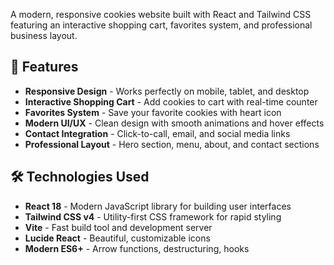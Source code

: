 A modern, responsive cookies website built with React and Tailwind CSS featuring an interactive shopping cart, favorites system, and professional business layout.


## 🚀 Features

- **Responsive Design** - Works perfectly on mobile, tablet, and desktop
- **Interactive Shopping Cart** - Add cookies to cart with real-time counter
- **Favorites System** - Save your favorite cookies with heart icon
- **Modern UI/UX** - Clean design with smooth animations and hover effects
- **Contact Integration** - Click-to-call, email, and social media links
- **Professional Layout** - Hero section, menu, about, and contact sections

## 🛠️ Technologies Used

- **React 18** - Modern JavaScript library for building user interfaces
- **Tailwind CSS v4** - Utility-first CSS framework for rapid styling
- **Vite** - Fast build tool and development server
- **Lucide React** - Beautiful, customizable icons
- **Modern ES6+** - Arrow functions, destructuring, hooks

